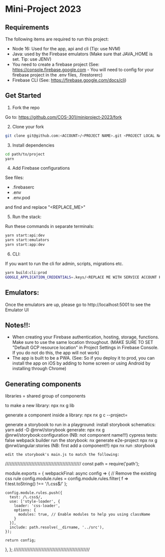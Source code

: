 # Mini-Project 2023

## Requirements

The following items are required to run this project:

- Node 16: Used for the app, api and cli (Tip: use NVM)
- Java: used by the Firebase emulators (Make sure that JAVA_HOME is set. Tip: use JENV)
- You need to create a firebase project (See: https://console.firebase.google.com - You will need to config for your firebase project in the .env files, .firestorerc)
- Firebase CLI (See: https://firebase.google.com/docs/cli)

## Get Started

1. Fork the repo

Go to: https://github.com/COS-301/miniproject-2023/fork

2. Clone your fork

```sh
git clone git@github.com:<ACCOUNT>/<PROJECT NAME>.git <PROJECT LOCAL NAME>
```

3. Install dependencies

```sh
cd path/to/project
yarn
```

4. Add Firebase configurations

See files:

- .firebaserc
- .env
- .env.pod

and find and replace "<REPLACE_ME>"

5. Run the stack:

Run these commands in separate terminals:

```sh
yarn start:api:dev
yarn start:emulators
yarn start:app:dev
```

6. CLI:

If you want to run the cli for admin, scripts, migrations etc.

```sh
yarn build:cli:prod
GOOGLE_APPLICATION_CREDENTIALS=.keys/<REPLACE ME WITH SERVICE ACCOUNT KEY.json> FIRESTORE_EMULATOR_HOST=localhost:5003 node dist/apps/cli/main.js <REPLACE ME WITH COMMAND>
```

## Emulators:

Once the emulators are up, please go to http://localhost:5001 to see the Emulator UI

## Notes!!:

- When creating your Firebase authentication, hosting, storage, functions. Make sure to use the same location throughout. (MAKE SURE TO SET "Default GCP resource location" in Project Settings in Firebase Console. If you do not do this, the app will not work)
- The app is built to be a PWA. (See: So if you deploy it to prod, you can install the app on iOS by adding to home screen or using Android by installing through Chrome)

## Generating components

libraries = shared group of components

to make a new library: 
	npx nx g lib <name>

generate a component inside a library: 
	npx nx g c <name> --project=<lib name>

generate a storybook to run in a playground: 
	install storybook schematics: 
		yarn add -D @nrwl/storybook
	generate:
		npx nx g @nrwl/storybook:configuration <lib name> (NB: not component name!!!)
		cypress tests: false
		webpack builder
	run the storybook:
		nx generate e2e-project <lib name>
		npx nx g @nrwl/angular:stories <lib name> (NB: first add a component!!)
		npx nx run <lib name>:storybook
		
	edit the storybook's main.js to match the following:

/////////////////////////////////////////////////
const path = require('path');

module.exports = {
  webpackFinal: async config => {
    // Remove the existing css rule
    config.module.rules = config.module.rules.filter(
      f => f.test.toString() !== '/\\.css$/'
    );

    config.module.rules.push({
      test: /\.css$/,
      use: ['style-loader', {
        loader: 'css-loader',
        options: {
          modules: true, // Enable modules to help you using className
        }
      }],
      include: path.resolve(__dirname, '../src'),
    });

    return config;
  },
};
/////////////////////////////////////////////////
